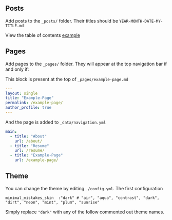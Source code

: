 ## Posts
Add posts to the `_posts/` folder. Their titles should be `YEAR-MONTH-DATE-MY-TITLE.md`

View the table of contents [example](https://github.com/Hoenn/hoenn.github.io/blob/master/_posts/2018-07-16-table-of-contents.md) 

## Pages
Add pages to the `_pages/` folder. They will appear at the top navigation bar if and only if:

This block is present at the top of `_pages/example-page.md`

```yaml
---
layout: single
title: "Example-Page"
permalink: /example-page/
author_profile: true
---
```

And the page is added to `_data/navigation.yml`
```yaml
main:
  - title: "About"
    url: /about/
  - title: "Resume"
    url: /resume/
  - title: "Example-Page"
    url: /example-page/
```
## Theme
You can change the theme by editing `_/config.yml`. The first configuration

`minimal_mistakes_skin  :"dark" # "air", "aqua", "contrast", "dark", "dirt", "neon", "mint", "plum", "sunrise"`

Simply replace `"dark"` with any of the follow commented out theme names.
